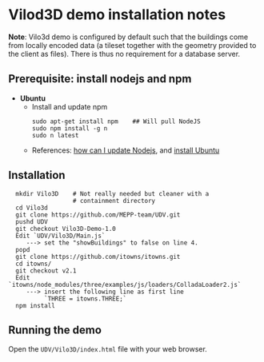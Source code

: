

# Vilod3D demo installation notes

**Note**: Vilo3d demo is configured by default such that the buildings come from locally encoded data (a tileset together with the geometry provided to the client as files). There is thus no requirement for a database server.

## Prerequisite: install nodejs and npm

* **Ubuntu**
  - Install and update npm
    ```
    sudo apt-get install npm    ## Will pull NodeJS
    sudo npm install -g n     
    sudo n latest
    ```
  - References: [how can I update Nodejs](https://askubuntu.com/questions/426750/how-can-i-update-my-nodejs-to-the-latest-version), and [install Ubuntu](http://www.hostingadvice.com/how-to/install-nodejs-ubuntu-14-04/#ubuntu-package-manager)

## Installation
```
  mkdir Vilo3D    # Not really needed but cleaner with a
                  # containment directory
  cd Vilo3d
  git clone https://github.com/MEPP-team/UDV.git
  pushd UDV
  git checkout Vilo3D-Demo-1.0
  Edit `UDV/Vilo3D/Main.js`
     ---> set the "showBuildings" to false on line 4.
  popd
  git clone https://github.com/itowns/itowns.git
  cd itowns/
  git checkout v2.1
  Edit `itowns/node_modules/three/examples/js/loaders/ColladaLoader2.js`
     ---> insert the following line as first line
          `THREE = itowns.THREE;`
  npm install
```

## Running the demo
Open the `UDV/Vilo3D/index.html` file with your web browser.
